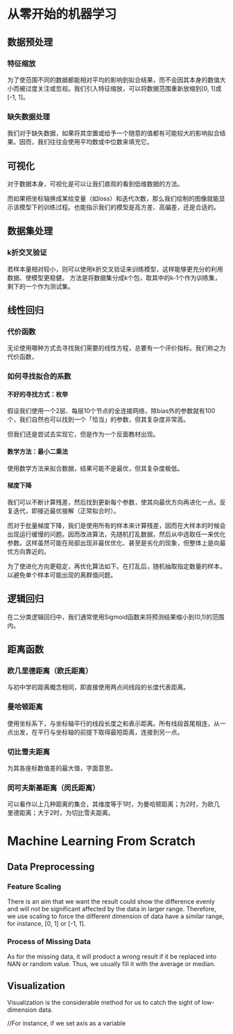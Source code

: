 # 从零开始的机器学习

## 数据预处理
### 特征缩放
为了使范围不同的数据都能相对平均的影响到拟合结果，而不会因其本身的数值大小而被过度关注或忽视。我们引入特征缩放，可以将数据范围重新放缩到[0, 1]或[-1, 1]。

### 缺失数据处理
我们对于缺失数据，如果将其空置或给予一个随意的值都有可能较大的影响拟合结果。因而，我们往往会使用平均数或中位数来填充它。

## 可视化
对于数据本身，可视化是可以让我们直观的看到低维数据的方法。

而如果把坐标轴换成某给变量（如loss）和迭代次数，那么我们绘制的图像就能显示该模型下的训练过程。也能指示我们的模型是高方差、高偏差，还是合适的。

## 数据集处理
### k折交叉验证
若样本量相对较小，则可以使用k折交叉验证来训练模型，这样能够更充分的利用数据、使模型更稳健。
方法是将数据集分成k个包，取其中的k-1个作为训练集，剩下的一个作为测试集。


## 线性回归
### 代价函数
无论使用哪种方式去寻找我们需要的线性方程，总要有一个评价指标。我们称之为代价函数，


### 如何寻找拟合的系数
#### 不好的寻找方式：枚举
假设我们使用一个2层、每层10个节点的全连接网络，除bias外的参数就有100个，我们自然也可以找到一个「恰当」的参数，但其复杂度非常高。

但我们还是尝试去实现它，但是作为一个反面教材出现。

#### 数学方法：最小二乘法
使用数学方法来拟合数据，结果可能不是最优，但其复杂度极低。

#### 梯度下降
我们可以不断计算残差，然后找到更新每个参数，使其向最优方向再进化一点。反复迭代，即接近最优接解（正常拟合时）。

而对于批量梯度下降，我们是使用所有的样本来计算残差，因而在大样本的时候会出现运行缓慢的问题。因而改进算法，先随机打乱数据，然后从中选取任一来优化参数。这样虽然可能在局部出现非最优优化、甚至是劣化的现象，但整体上是向最优方向靠近的。

为了使进化方向更稳定，再优化算法如下。在打乱后，随机抽取指定数量的样本，以避免单个样本可能出现的离群值问题。


## 逻辑回归
在二分类逻辑回归中，我们通常使用Sigmoid函数来将预测结果缩小到(0,1)的范围内。

## 距离函数
### 欧几里德距离（欧氏距离）
与初中学的距离概念相同，即直接使用两点间线段的长度代表距离。

### 曼哈顿距离
使用坐标系下，与坐标轴平行的线段长度之和表示距离。所有线段首尾相连，从一点出发，在平行与坐标轴的前提下取得最短距离，连接到另一点。

### 切比雪夫距离
为其各座标数值差的最大值，字面意思。

### 闵可夫斯基距离（闵氏距离）
可以看作以上几种距离的集合，其维度等于1时，为曼哈顿距离；为2时，为欧几里德距离；大于2时，为切比雪夫距离。


# Machine Learning From Scratch
## Data Preprocessing
### Feature Scaling
There is an aim that we want the result could show the difference evenly and will not be significant affected by the data in larger range. Therefore, we use scaling to force the different dimension of data have a similar range, for instance, [0, 1] or [-1, 1].

### Process of Missing Data
As for the missing data, it will product a wrong result if it be replaced into NAN or random value. Thus, we usually fill it with the average or median.

## Visualization
Visualization is the considerable method for us to catch the sight of low-dimension data.

//For instance, if we set axis as a variable
